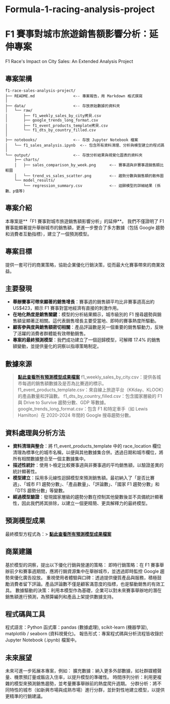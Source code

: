 # Formula-1-racing-analysis-project
# F1 賽事對城市旅遊銷售額影響分析：延伸專案
F1 Race's Impact on City Sales: An Extended Analysis Project

## 專案架構
```
f1-race-sales-analysis-project/
├── README.md                 <-- 專案報告，用 Markdown 格式撰寫
│
├── data/                     <-- 存放原始數據的資料夾
│   └── raw/
│       ├── f1_weekly_sales_by_city拷貝.csv
│       ├── google_trends_long_format.csv
│       ├── f1_event_products_template拷貝.csv
│       └── f1_dts_by_country_filled.csv
│
├── notebooks/                <-- 存放 Jupyter Notebook 檔案
│   └── f1_sales_analysis.ipynb  <-- 包含所有資料清理、分析與模型建立的程式碼
│
└── output/                   <-- 存放分析結果與視覺化圖表的資料夾
    ├── charts/
    │   ├── sales_comparison_by_week.png      <-- 賽事週與非賽事週銷售額比較圖
    │   └── trend_vs_sales_scatter.png        <-- 趨勢分數與銷售額的散佈圖
    └── model_results/
        └── regression_summary.csv            <-- 迴歸模型的詳細結果 (係數、p值等)
```
## 專案介紹
本專案是**「F1 賽事對城市旅遊銷售額影響分析」的延伸**。
我們不僅證明了 F1 賽事能顯著提升舉辦城市的銷售額，更進一步整合了多方數據（包括 Google 趨勢和消費者互動指標），建立了一個預測模型。

## 專案目標
提供一套可行的商業策略，協助企業優化行銷決策，從而最大化賽事帶來的商業效益。

## 主要發現
- **舉辦賽事可帶來顯著的銷售增長**：賽事週的銷售額平均比非賽事週高出約 US$423，顯示 F1 賽事對當地經濟有直接的刺激作用。
- **在地化熱度是銷售關鍵**：模型的分析結果顯示，城市級別的 F1 搜尋趨勢與銷售額呈顯著正相關。這代表銷售增長主要受當地、即時的賽事熱度所驅動。
- **顧客參與度與銷售額密切相關**：產品評論數是另一個重要的銷售驅動力，反映了活躍的消費者群體能有效帶動銷售。
- **專案的最終預測模型**：我們成功建立了一個迴歸模型，可解釋 17.4% 的銷售額變動，並提供量化的洞察以指導策略制定。

## 數據來源
> **[點此查看所有預測模型成果檔案](sql/project_analysis.sql)** f1_weekly_sales_by_city.csv：提供各城市每週的銷售額數據及是否為比賽週的標示。
f1_event_products_template.csv：來自線上旅遊平台（KKday、KLOOK）的產品數量和評論數。
f1_dts_by_country_filled.csv：包含國家層級的 F1 與 Drive to Survive 趨勢分數、GDP 等數據。
google_trends_long_format.csv：包含 F1 和特定車手（如 Lewis Hamilton）在 2020-2024 年間的 Google 搜尋趨勢分數。

## 資料處理與分析方法
  - **資料清理與整合**：將 f1_event_products_template 中的 race_location 欄位清理為標準化的城市名稱，以便與其他數據集合併。透過日期和城市欄位，將所有相關數據整合至一個主數據集中。
  - **描述性統計**：使用 t-檢定比較賽事週與非賽事週的平均銷售額，以驗證差異的統計顯著性。
  - **模型建立**：採用多元線性迴歸模型來預測銷售額。最初納入了「是否比賽週」、「城市 F1 趨勢分數」、「產品數量」、「評論數」、「國家 F1 趨勢分數」和「DTS 趨勢分數」等變數。
  - **經過模型驗證**：發現國家層級的趨勢分數在控制其他變數後並不具備統計顯著性，因此我們將其排除，以建立一個更精簡、更具解釋力的最終模型。

## 預測模型成果
最終模型方程式為：> **[點此查看所有預測模型成果檔案](sql/project_analysis.sql)**

## 商業建議
基於模型的洞察，提出以下優化行銷與營運的策略：
即時行銷策略：在 F1 賽事舉辦前夕和賽事週期間，應將行銷資源集中在舉辦城市，並透過即時監控 Google 趨勢來優化廣告投放。
重視使用者體驗與口碑：透過提供優質產品與服務，積極鼓勵消費者留下評論。產品評論數不僅是顧客滿意度的指標，也是驅動銷售的有效工具。
數據驅動的決策：利用本模型作為基礎，企業可以對未來賽事舉辦地的潛在銷售額進行預測，為預算編列和產品上架提供數據支持。

## 程式碼與工具
程式語言：Python
函式庫：pandas (數據處理), scikit-learn (機器學習), matplotlib / seaborn (資料視覺化)。
報告形式：專案程式碼與分析流程皆收錄於 Jupyter Notebook (.ipynb) 檔案中。

## 未來展望
未來可進一步拓展本專案，例如：
擴充數據：納入更多外部數據，如社群媒體聲量、機票預訂量或飯店入住率，以提升模型的準確性。
時間序列分析：利用更複雜的模型來預測銷售趨勢，並考量賽事舉辦前的熱度爬升週期。
分群分析：將不同特性的城市（如新興市場與成熟市場）進行分群，並針對性地建立模型，以提供更精準的行銷建議。
